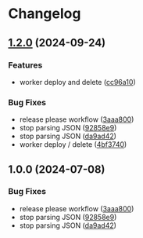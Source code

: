 # Changelog

## [1.2.0](https://github.com/Meniole/command-query-user/compare/v1.1.0...v1.2.0) (2024-09-24)


### Features

* worker deploy and delete ([cc96a10](https://github.com/Meniole/command-query-user/commit/cc96a10b7870f68bfcc00d55e7225f21f6e77526))


### Bug Fixes

* release please workflow ([3aaa800](https://github.com/Meniole/command-query-user/commit/3aaa800e4ad22d3334d7a063172b8e9f0c250b1f))
* stop parsing JSON ([92858e9](https://github.com/Meniole/command-query-user/commit/92858e9db46360978764f3c1e728f33fab7ea9f2))
* stop parsing JSON ([da9ad42](https://github.com/Meniole/command-query-user/commit/da9ad4257b7e53112ea1d9779936998afa331b29))
* worker deploy / delete ([4bf3740](https://github.com/Meniole/command-query-user/commit/4bf37408286cdbb7db40f75a6ebd5e5d839ab40f))

## 1.0.0 (2024-07-08)


### Bug Fixes

* release please workflow ([3aaa800](https://github.com/ubiquibot/command-query-user/commit/3aaa800e4ad22d3334d7a063172b8e9f0c250b1f))
* stop parsing JSON ([92858e9](https://github.com/ubiquibot/command-query-user/commit/92858e9db46360978764f3c1e728f33fab7ea9f2))
* stop parsing JSON ([da9ad42](https://github.com/ubiquibot/command-query-user/commit/da9ad4257b7e53112ea1d9779936998afa331b29))
